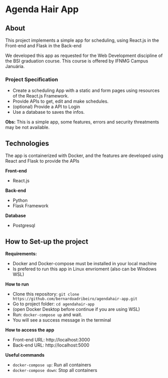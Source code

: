 # Agenda Hair App


## About
This project implements a simple app for scheduling, using React.js in the Front-end and Flask in the Back-end

We developed this app as requested for the Web Development discipline of the BSI graduation course.
This course is offered by IFNMG Campus Januária.

### Project Specification
- Create a scheduling App with a static and form pages using resources of the React.js Framework.
- Provide APIs to get, edit and make schedules.
- (optional) Provide a API to Login
- Use a database to saves the infos.

**Obs:** This is a simple app, some features, errors and security threatments may be not available.


## Technologies

The app is containerized with Docker, and the features are developed using React and Flask to provide the APIs

**Front-end**
- React.js

**Back-end**
- Python
- Flask Framework 

**Database**
- Postgresql


## How to Set-up the project

**Requirements:**
- Docker and Docker-compose must be installed in your local machine
- Is prefered to run this app in Linux envrioment (also can be Windows WSL)

**How to run**
- Clone this repository: `git clone https://github.com/bernardoadribeiro/agendahair-app.git`
- Go to project folder: `cd agendahair-app`
- (open Docker Desktop before continue if you are using WSL)
- Run: `docker-compose up` and wait.
- You will see a success message in the terminal

**How to access the app**
- Front-end URL: http://localhost:3000
- Back-end URL: http://localhost:5000

**Useful commands**
- `docker-compose up`: Run all containers
- `docker-compose down`: Stop all containers
